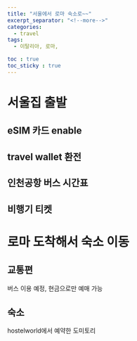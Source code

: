 ```yaml
---
title: "서울에서 로마 숙소로~~"
excerpt_separator: "<!--more-->"
categories:
  - travel
tags:
  - 이탈리아, 로마, 

toc : true
toc_sticky : true
---
```

# 서울집 출발
## eSIM 카드 enable

## travel wallet 환전


## 인천공항 버스 시간표


## 비행기 티켓

# 로마 도착해서 숙소 이동
## 교통편 
버스 이용 예정, 현금으로만 예매 가능

## 숙소  
hostelworld에서 예약한 도미토리
